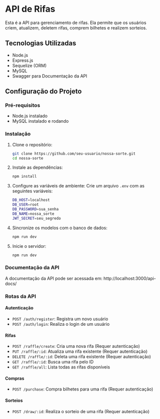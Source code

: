# API de Rifas

Esta é a API para gerenciamento de rifas. Ela permite que os usuários criem, atualizem, deletem rifas, comprem bilhetes e realizem sorteios.

## Tecnologias Utilizadas

- Node.js
- Express.js
- Sequelize (ORM)
- MySQL
- Swagger para Documentação da API

## Configuração do Projeto

### Pré-requisitos

- Node.js instalado
- MySQL instalado e rodando

### Instalação

1. Clone o repositório:
    ```bash
    git clone https://github.com/seu-usuario/nossa-sorte.git
    cd nossa-sorte
    ```

2. Instale as dependências:
    ```bash
    npm install
    ```

3. Configure as variáveis de ambiente:
    Crie um arquivo `.env` com as seguintes variáveis:
    ```bash
    DB_HOST=localhost
    DB_USER=root
    DB_PASSWORD=sua_senha
    DB_NAME=nossa_sorte
    JWT_SECRET=seu_segredo
    ```

4. Sincronize os modelos com o banco de dados:
    ```bash
    npm run dev
    ```

5. Inicie o servidor:
    ```bash
    npm run dev
    ```

### Documentação da API

A documentação da API pode ser acessada em: http://localhost:3000/api-docs/


### Rotas da API

#### Autenticação

- `POST /auth/register`: Registra um novo usuário
- `POST /auth/login`: Realiza o login de um usuário

#### Rifas

- `POST /raffle/create`: Cria uma nova rifa (Requer autenticação)
- `PUT /raffle/:id`: Atualiza uma rifa existente (Requer autenticação)
- `DELETE /raffle/:id`: Deleta uma rifa existente (Requer autenticação)
- `GET /raffle/:id`: Busca uma rifa pelo ID
- `GET /raffle/all`: Lista todas as rifas disponíveis

#### Compras

- `POST /purchase`: Compra bilhetes para uma rifa (Requer autenticação)

#### Sorteios

- `POST /draw/:id`: Realiza o sorteio de uma rifa (Requer autenticação)

